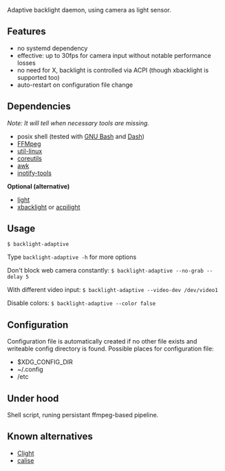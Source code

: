 Adaptive backlight daemon, using camera as light sensor.

## Features
- no systemd dependency
- effective: up to 30fps for camera input without notable performance losses
- no need for X, backlight is controlled via ACPI (though xbacklight is supported too)
- auto-restart on configuration file change

## Dependencies
*Note: It will tell when necessary tools are missing.*

- posix shell (tested with [GNU Bash](http://tiswww.case.edu/php/chet/bash/bashtop.html) and [Dash](http://gondor.apana.org.au/~herbert/dash/))
- [FFMpeg](https://ffmpeg.org/)
- [util-linux](https://github.com/karelzak/util-linux)
- [coreutils](https://www.gnu.org/software/coreutils/)
- [awk](https://www.gnu.org/software/gawk/gawk.html)
- [inotify-tools](https://github.com/inotify-tools/inotify-tools)

**Optional (alternative)**

- [light](https://github.com/haikarainen/light)
- [xbacklight](https://gitlab.freedesktop.org/xorg/app/xbacklight) or [acpilight](sys-power/acpilight)

## Usage

`$ backlight-adaptive`

Type `backlight-adaptive -h` for more options

Don't block web camera constantly:
`$ backlight-adaptive --no-grab --delay 5`

With different video input:
`$ backlight-adaptive --video-dev /dev/video1`

Disable colors:
`$ backlight-adaptive --color false`

## Configuration

Configuration file is automatically created if no other file exists and writeable config directory is found.
Possible places for configuration file:

- $XDG_CONFIG_DIR
- ~/.config
- /etc

## Under hood

Shell script, runing persistant ffmpeg-based pipeline.

## Known alternatives

- [Clight](https://github.com/FedeDP/Clight)
- [calise](https://sourceforge.net/projects/calise/)
